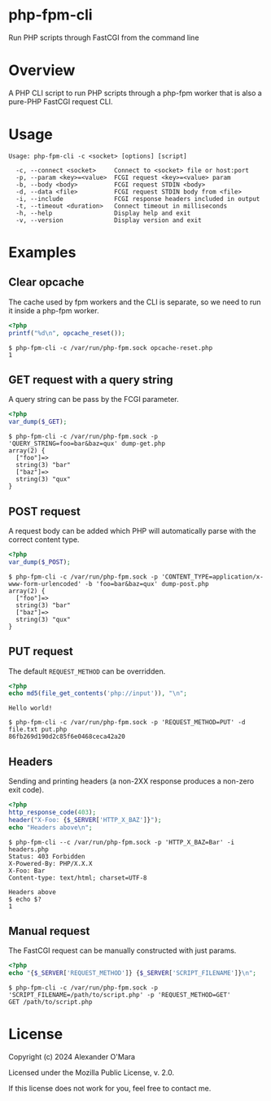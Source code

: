 # php-fpm-cli

Run PHP scripts through FastCGI from the command line

# Overview

A PHP CLI script to run PHP scripts through a php-fpm worker that is also a pure-PHP FastCGI request CLI.

# Usage

```
Usage: php-fpm-cli -c <socket> [options] [script]

  -c, --connect <socket>     Connect to <socket> file or host:port
  -p, --param <key>=<value>  FCGI request <key>=<value> param
  -b, --body <body>          FCGI request STDIN <body>
  -d, --data <file>          FCGI request STDIN body from <file>
  -i, --include              FCGI response headers included in output
  -t, --timeout <duration>   Connect timeout in milliseconds
  -h, --help                 Display help and exit
  -v, --version              Display version and exit
```

# Examples

## Clear opcache

The cache used by fpm workers and the CLI is separate, so we need to run it inside a php-fpm worker.

```php
<?php
printf("%d\n", opcache_reset());
```

```console
$ php-fpm-cli -c /var/run/php-fpm.sock opcache-reset.php
1
```

## GET request with a query string

A query string can be pass by the FCGI parameter.

```php
<?php
var_dump($_GET);
```

```console
$ php-fpm-cli -c /var/run/php-fpm.sock -p 'QUERY_STRING=foo=bar&baz=qux' dump-get.php
array(2) {
  ["foo"]=>
  string(3) "bar"
  ["baz"]=>
  string(3) "qux"
}
```

## POST request

A request body can be added which PHP will automatically parse with the correct content type.

```php
<?php
var_dump($_POST);
```

```console
$ php-fpm-cli -c /var/run/php-fpm.sock -p 'CONTENT_TYPE=application/x-www-form-urlencoded' -b 'foo=bar&baz=qux' dump-post.php
array(2) {
  ["foo"]=>
  string(3) "bar"
  ["baz"]=>
  string(3) "qux"
}
```

## PUT request

The default `REQUEST_METHOD` can be overridden.

```php
<?php
echo md5(file_get_contents('php://input')), "\n";
```

```
Hello world!
```

```console
$ php-fpm-cli -c /var/run/php-fpm.sock -p 'REQUEST_METHOD=PUT' -d file.txt put.php
86fb269d190d2c85f6e0468ceca42a20
```

## Headers

Sending and printing headers (a non-2XX response produces a non-zero exit code).

```php
<?php
http_response_code(403);
header("X-Foo: {$_SERVER['HTTP_X_BAZ']}");
echo "Headers above\n";
```

```console
$ php-fpm-cli --c /var/run/php-fpm.sock -p 'HTTP_X_BAZ=Bar' -i headers.php
Status: 403 Forbidden
X-Powered-By: PHP/X.X.X
X-Foo: Bar
Content-type: text/html; charset=UTF-8

Headers above
$ echo $?
1
```

## Manual request

The FastCGI request can be manually constructed with just params.

```php
<?php
echo "{$_SERVER['REQUEST_METHOD']} {$_SERVER['SCRIPT_FILENAME']}\n";
```

```console
$ php-fpm-cli -c /var/run/php-fpm.sock -p 'SCRIPT_FILENAME=/path/to/script.php' -p 'REQUEST_METHOD=GET'
GET /path/to/script.php
```

# License

Copyright (c) 2024 Alexander O'Mara

Licensed under the Mozilla Public License, v. 2.0.

If this license does not work for you, feel free to contact me.

